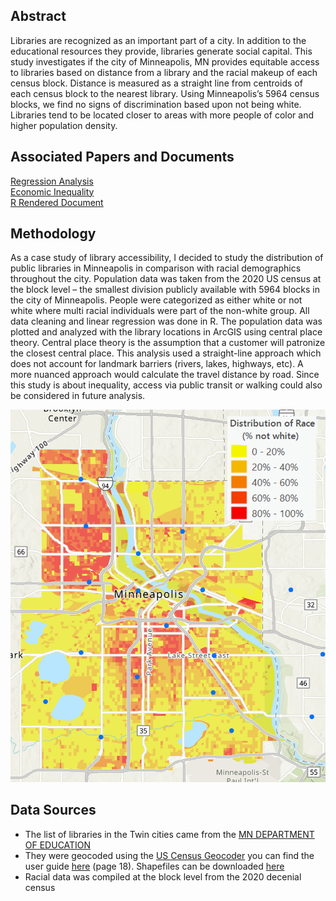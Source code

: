 ## Abstract
Libraries are recognized as an important part of a city. In addition to the educational resources they provide, libraries generate social capital. This study investigates if the city of Minneapolis, MN provides equitable access to libraries based on distance from a library and the racial makeup of each census block. Distance is measured as a straight line from centroids of each census block to the nearest library. Using Minneapolis’s 5964 census blocks, we find no signs of discrimination based upon not being white. Libraries tend to be located closer to areas with more people of color and higher population density.

## Associated Papers and Documents
[Regression Analysis](https://github.com/cassandrahamilton/library-inequality/blob/0db16c73862edcfe50c31c24adc87d3bd98e2ec8/Regression%20Analysis%20Paper.docx) <br/>
[Economic Inequality](https://github.com/cassandrahamilton/library-inequality/blob/70cbf8c92b869afd39095c1d0513140ec1e21523/Economic%20Inequality%20Paper.docx) <br/>
[R Rendered Document](https://github.com/cassandrahamilton/library-inequality/blob/70cbf8c92b869afd39095c1d0513140ec1e21523/Library%20Research.html)

## Methodology
As a case study of library accessibility, I decided to study the distribution of public libraries in Minneapolis in comparison with racial demographics throughout the city. Population data was taken from the 2020 US census at the block level – the smallest division publicly available with 5964 blocks in the city of Minneapolis. People were categorized as either white or not white where multi racial individuals were part of the non-white group. All data cleaning and linear regression was done in R. The population data was plotted and analyzed with the library locations in ArcGIS using central place theory. Central place theory is the assumption that a customer will patronize the closest central place. This analysis used a straight-line approach which does not account for landmark barriers (rivers, lakes, highways, etc). A more nuanced approach would calculate the travel distance by road. Since this study is about inequality, access via public transit or walking could also be considered in future analysis.

![Map1](https://github.com/cassandrahamilton/library-inequality/blob/0972596d9cbc63731f318839a26fa09de22101dc/Map1.jpg)

## Data Sources
- The list of libraries in the Twin cities came from the [MN DEPARTMENT OF EDUCATION](https://education.mn.gov/MDE/dse/Lib/sls/stat/)<br/>
- They were geocoded using the [US Census Geocoder](https://geocoding.geo.census.gov/geocoder/) you can find the user guide [here](https://www2.census.gov/geo/pdfs/maps-data/data/Census_Geocoder_User_Guide.pdf) (page 18). Shapefiles can be downloaded [here](https://www.census.gov/cgi-bin/geo/shapefiles/index.php)
- Racial data was compiled at the block level from the 2020 decenial census

